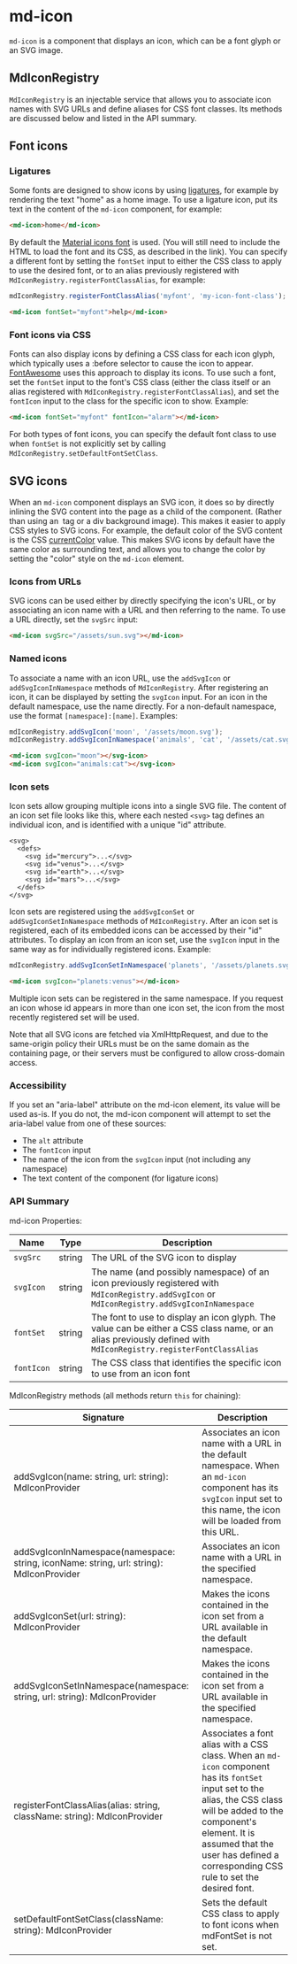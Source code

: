 # md-icon

`md-icon` is a component that displays an icon, which can be a font glyph or an SVG image.

## MdIconRegistry

`MdIconRegistry` is an injectable service that allows you to associate icon names with SVG URLs and define aliases for CSS font classes. Its methods are discussed below and listed in the API summary.

## Font icons

### Ligatures

Some fonts are designed to show icons by using [ligatures](https://en.wikipedia.org/wiki/Typographic_ligature), for example by rendering the text "home" as a home image. To use a ligature icon, put its text in the content of the `md-icon` component, for example:
```html
<md-icon>home</md-icon>
```

By default the [Material icons font](http://google.github.io/material-design-icons/#icon-font-for-the-web) is used. (You will still need to include the HTML to load the font and its CSS, as described in the link). You can specify a different font by setting the `fontSet` input to either the CSS class to apply to use the desired font, or to an alias previously registered with `MdIconRegistry.registerFontClassAlias`, for example:
```javascript
mdIconRegistry.registerFontClassAlias('myfont', 'my-icon-font-class');
```

```html
<md-icon fontSet="myfont">help</md-icon>
```

### Font icons via CSS

Fonts can also display icons by defining a CSS class for each icon glyph, which typically uses a :before selector to cause the icon to appear. [FontAwesome](https://fortawesome.github.io/Font-Awesome/examples/) uses this approach to display its icons. To use such a font, set the `fontSet` input to the font's CSS class (either the class itself or an alias registered with `MdIconRegistry.registerFontClassAlias`), and set the `fontIcon` input to the class for the specific icon to show. Example:

```html
<md-icon fontSet="myfont" fontIcon="alarm"></md-icon>
```

For both types of font icons, you can specify the default font class to use when `fontSet` is not explicitly set by calling `MdIconRegistry.setDefaultFontSetClass`.

## SVG icons

When an `md-icon` component displays an SVG icon, it does so by directly inlining the SVG content into the page as a child of the component. (Rather than using an <img> tag or a div background image). This makes it easier to apply CSS styles to SVG icons. For example, the default color of the SVG content is the CSS [currentColor](http://www.quirksmode.org/css/color/currentcolor.html) value. This makes SVG icons by default have the same color as surrounding text, and allows you to change the color by setting the "color" style on the `md-icon` element.

### Icons from URLs

SVG icons can be used either by directly specifying the icon's URL, or by associating an icon name with a URL and then referring to the name. To use a URL directly, set the `svgSrc` input:
```html
<md-icon svgSrc="/assets/sun.svg"></md-icon>
```

### Named icons

To associate a name with an icon URL, use the `addSvgIcon` or `addSvgIconInNamespace` methods of `MdIconRegistry`. After registering an icon, it can be displayed by setting the `svgIcon` input. For an icon in the default namespace, use the name directly. For a non-default namespace, use the format `[namespace]:[name]`. Examples:
```javascript
mdIconRegistry.addSvgIcon('moon', '/assets/moon.svg');
mdIconRegistry.addSvgIconInNamespace('animals', 'cat', '/assets/cat.svg');
```

```html
<md-icon svgIcon="moon"></svg-icon>
<md-icon svgIcon="animals:cat"></svg-icon>
```

### Icon sets

Icon sets allow grouping multiple icons into a single SVG file. The content of an icon set file looks like this, where each nested `<svg>` tag defines an individual icon, and is identified with a unique "id" attribute.
```
<svg>
  <defs>
    <svg id="mercury">...</svg>
    <svg id="venus">...</svg>
    <svg id="earth">...</svg>
    <svg id="mars">...</svg>
  </defs>
</svg>
```

Icon sets are registered using the `addSvgIconSet` or `addSvgIconSetInNamespace` methods of `MdIconRegistry`. After an icon set is registered, each of its embedded icons can be accessed by their "id" attributes. To display an icon from an icon set, use the `svgIcon` input in the same way as for individually registered icons. Example:
```javascript
mdIconRegistry.addSvgIconSetInNamespace('planets', '/assets/planets.svg');
```

```html
<md-icon svgIcon="planets:venus"></md-icon>
```

Multiple icon sets can be registered in the same namespace. If you request an icon whose id appears in more than one icon set, the icon from the most recently registered set will be used.

Note that all SVG icons are fetched via XmlHttpRequest, and due to the same-origin policy their URLs must be on the same domain as the containing page, or their servers must be configured to allow cross-domain access.

### Accessibility

If you set an "aria-label" attribute on the md-icon element, its value will be used as-is. If you do not, the md-icon component will attempt to set the aria-label value from one of these sources:
* The `alt` attribute
* The `fontIcon` input
* The name of the icon from the `svgIcon` input (not including any namespace)
* The text content of the component (for ligature icons)

### API Summary

md-icon Properties:

| Name         | Type     | Description |
| ---          | ---      | --- |
| `svgSrc`     | string   | The URL of the SVG icon to display |
| `svgIcon`    | string   | The name (and possibly namespace) of an icon previously registered with `MdIconRegistry.addSvgIcon` or `MdIconRegistry.addSvgIconInNamespace` |
| `fontSet`    | string   | The font to use to display an icon glyph. The value can be either a CSS class name, or an alias previously defined with `MdIconRegistry.registerFontClassAlias` |
| `fontIcon`   | string   | The CSS class that identifies the specific icon to use from an icon font |

MdIconRegistry methods (all methods return `this` for chaining):

| Signature   | Description |
| ---         | --- |
| addSvgIcon(name: string, url: string): MdIconProvider | Associates an icon name with a URL in the default namespace. When an `md-icon` component has its `svgIcon` input set to this name, the icon will be loaded from this URL. |
| addSvgIconInNamespace(namespace: string, iconName: string, url: string): MdIconProvider | Associates an icon name with a URL in the specified namespace. |
| addSvgIconSet(url: string): MdIconProvider | Makes the icons contained in the icon set from a URL available in the default namespace. |
| addSvgIconSetInNamespace(namespace: string, url: string): MdIconProvider | Makes the icons contained in the icon set from a URL available in the specified namespace. |
| registerFontClassAlias(alias: string, className: string): MdIconProvider | Associates a font alias with a CSS class. When an `md-icon` component has its `fontSet` input set to the alias, the CSS class will be added to the component's element. It is assumed that the user has defined a corresponding CSS rule to set the desired font. |
| setDefaultFontSetClass(className: string): MdIconProvider | Sets the default CSS class to apply to font icons when mdFontSet is not set. |
